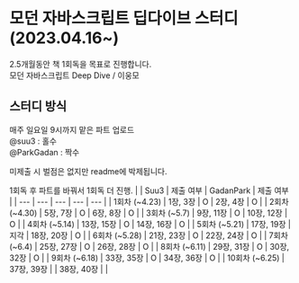 # 모던 자바스크립트 딥다이브 스터디 (2023.04.16~)

2.5개월동안 책 1회독을 목표로 진행합니다.  
모던 자바스크립트 Deep Dive / 이웅모

## 스터디 방식

매주 일요일 9시까지 맡은 파트 업로드  
@suu3 : 홀수  
@ParkGadan : 짝수

미제출 시 벌점은 없지만 readme에 박제됩니다.

1회독 후 파트를 바꿔서 1회독 더 진행.
| | Suu3 | 제출 여부 | GadanPark | 제출 여부 |
| --- | --- | --- | --- | --- |
| 1회차 (~4.23) | 1장, 3장 | O | 2장, 4장 | O |
| 2회차 (~4.30) | 5장, 7장 | O | 6장, 8장 | O |
| 3회차 (~5.7) | 9장, 11장 | O | 10장, 12장 | O |
| 4회차 (~5.14) | 13장, 15장 | O | 14장, 16장 | O |
| 5회차 (~5.21) | 17장, 19장 | 지각 | 18장, 20장 | O |
| 6회차 (~5.28) | 21장, 23장 | O | 22장, 24장 | O |
| 7회차 (~6.4) | 25장, 27장 | O | 26장, 28장 | O |
| 8회차 (~6.11) | 29장, 31장 | O | 30장, 32장 | O |
| 9회차 (~6.18) | 33장, 35장 | O | 34장, 36장 | O |
| 10회차 (~6.25) | 37장, 39장 | | 38장, 40장 | |
